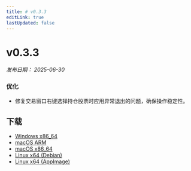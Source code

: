 ```yaml
---
title: # v0.3.3
editLink: true
lastUpdated: false
---
```


# v0.3.3 

_发布日期： 2025-06-30_

### 优化

- 修复交易窗口右键选择持仓股票时应用异常退出的问题，确保操作稳定性。

## 下载

- [Windows x86_64](https://assets.lbkrs.com/github/release/longbridge-desktop/stable/longbridge-v0.3.3-windows-x86_64.exe)
- [macOS ARM](https://assets.lbkrs.com/github/release/longbridge-desktop/stable/longbridge-v0.3.3-macos-aarch64.dmg)
- [macOS x86_64](https://assets.lbkrs.com/github/release/longbridge-desktop/stable/longbridge-v0.3.3-macos-x86_64.dmg)
- [Linux x64 (Debian)](https://assets.lbkrs.com/github/release/longbridge-desktop/stable/longbridge-v0.3.3-linux-x86_64.deb)
- [Linux x64 (AppImage)](https://assets.lbkrs.com/github/release/longbridge-desktop/stable/longbridge-v0.3.3-linux-x86_64.AppImage)